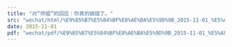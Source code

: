 ```yaml
---
title: "对“师姐”的回应：你真的搞错了。"
src: "wechat/html/%E9%85%B7%E5%84%BF%E8%AE%BA%E5%9D%9B_2015-11-01_%E5%AF%B9%E2%80%9C%E5%B8%88%E5%A7%90%E2%80%9D%E7%9A%84%E5%9B%9E%E5%BA%94%EF%BC%9A%E4%BD%A0%E7%9C%9F%E7%9A%84%E6%90%9E%E9%94%99%E4%BA%86%E3%80%82.html"
date: 2015-11-01
pdf: "wechat/pdf/%E9%85%B7%E5%84%BF%E8%AE%BA%E5%9D%9B_2015-11-01_%E5%AF%B9%E2%80%9C%E5%B8%88%E5%A7%90%E2%80%9D%E7%9A%84%E5%9B%9E%E5%BA%94%EF%BC%9A%E4%BD%A0%E7%9C%9F%E7%9A%84%E6%90%9E%E9%94%99%E4%BA%86%E3%80%82.pdf"
---
```

